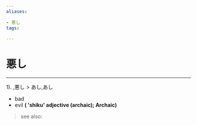 ```yaml
---
aliases:
    
- 悪し
tags:
    
---
```


# 悪し
---
1).
,悪し > あし,あし

- bad
- evil
**( 'shiku' adjective (archaic); Archaic)**
> see also: 
            